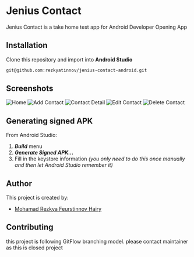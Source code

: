 # Jenius Contact
Jenius Contact is a take home test app for Android Developer Opening App

## Installation
Clone this repository and import into **Android Studio**
```bash
git@github.com:rezkyatinnov/jenius-contact-android.git
```

## Screenshots
![Home](./screenshots/home.jpg?raw=true "Home Screen")
![Add Contact](./screenshots/add.jpg?raw=true "Add New Contact")
![Contact Detail](./screenshots/viewdetail.jpg?raw=true "View Contact Detail")
![Edit Contact](./screenshots/edit.jpg?raw=true "Edit Contact Detail")
![Delete Contact](./screenshots/delete.jpg?raw=true "Delete Contact")

## Generating signed APK
From Android Studio:
1. ***Build*** menu
2. ***Generate Signed APK...***
3. Fill in the keystore information *(you only need to do this once manually and then let Android Studio remember it)*

## Author
This project is created by:
* [Mohamad Rezkya Feurstinnov Hairy](http://github.com/rezkyatinnov)

## Contributing
this project is following GitFlow branching model. please contact maintainer as this is closed project